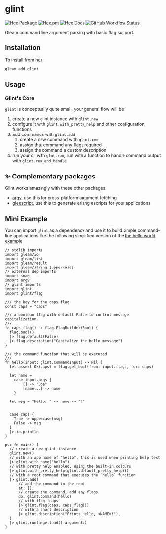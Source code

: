 # glint

[![Hex Package](https://img.shields.io/hexpm/v/glint?color=ffaff3&label=%F0%9F%93%A6)](https://hex.pm/packages/glint)
[![Hex.pm](https://img.shields.io/hexpm/dt/glint?color=ffaff3)](https://hex.pm/packages/glint)
[![Hex Docs](https://img.shields.io/badge/hex-docs-ffaff3?label=%F0%9F%93%9A)](https://hexdocs.pm/glint/)
[![GitHub Workflow Status](https://img.shields.io/github/workflow/status/tanklesxl/glint/main)](https://github.com/tanklesxl/glint/actions)

Gleam command line argument parsing with basic flag support.

## Installation

To install from hex:

```sh
gleam add glint
```

## Usage

### Glint's Core

`glint` is conceptually quite small, your general flow will be:

1. create a new glint instance with `glint.new`
1. configure it with `glint.with_pretty_help` and other configuration functions
1. add commands with `glint.add`
   1. create a new command with `glint.cmd`
   1. assign that command any flags required
   1. assign the command a custom description
1. run your cli with `glnt.run`, run with a function to handle command output with `glint.run_and_handle`

## ✨ Complementary packages

Glint works amazingly with these other packages:

- [argv](https://github.com/lpil/argv), use this for cross-platform argument fetching
- [gleescript](https://github.com/lpil/gleescript), use this to generate erlang escripts for your applications

## Mini Example

You can import `glint` as a dependency and use it to build simple command-line applications like the following simplified version of the [the hello world example](https://github.com/TanklesXL/glint/tree/main/examples/hello/README.md)

```gleam
// stdlib imports
import gleam/io
import gleam/list
import gleam/result
import gleam/string.{uppercase}
// external dep imports
import snag
import argv
// glint imports
import glint
import glint/flag

/// the key for the caps flag
const caps = "caps"

/// a boolean flag with default False to control message capitalization.
///
fn caps_flag() -> flag.FlagBuilder(Bool) {
  flag.bool()
  |> flag.default(False)
  |> flag.description("Capitalize the hello message")
}

/// the command function that will be executed
///
fn hello(input: glint.CommandInput) -> Nil {
  let assert Ok(caps) = flag.get_bool(from: input.flags, for: caps)

  let name =
    case input.args {
        [] -> "Joe"
        [name,..] -> name
    }

  let msg = "Hello, " <> name <> "!"


  case caps {
    True -> uppercase(msg)
    False -> msg
  }
  |> io.println
}

pub fn main() {
  // create a new glint instance
  glint.new()
  // with an app name of "hello", this is used when printing help text
  |> glint.with_name("hello")
  // with pretty help enabled, using the built-in colours
  |> glint.with_pretty_help(glint.default_pretty_help())
  // with a root command that executes the `hello` function
  |> glint.add(
      // add the command to the root
      at: [],
      // create the command, add any flags
      do: glint.command(hello)
      // with flag `caps`
      |> glint.flag(caps, caps_flag())
      // with a short description
      |> glint.description("Prints Hello, <NAME>!"),
  )
  |> glint.run(argv.load().arguments)
}
```

